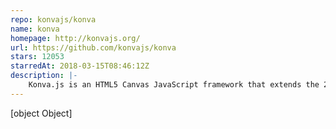 ```yaml
---
repo: konvajs/konva
name: konva
homepage: http://konvajs.org/
url: https://github.com/konvajs/konva
stars: 12053
starredAt: 2018-03-15T08:46:12Z
description: |-
    Konva.js is an HTML5 Canvas JavaScript framework that extends the 2d context by enabling canvas interactivity for desktop and mobile applications.
---
```


[object Object]
